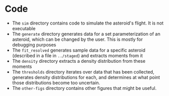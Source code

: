 # Code

* The `sim` directory contains code to simulate the asteroid's flight. It is not executable
* The `generate` directory generates data for a set parameterization of an asteroid, which can be changed by the user. This is mostly for debugging purposes
* The `fit_resolved` generates sample data for a specific asteroid (described in a file in `../staged`) and extracts moments from it
* The `density` directory extracts a density distribution from these moments
* The `thresholds` directory iterates over data that has been collected, generates density distributions for each, and determines at what point those distributions become too uncertain.
* The `other-figs` directory contains other figures that might be useful.

